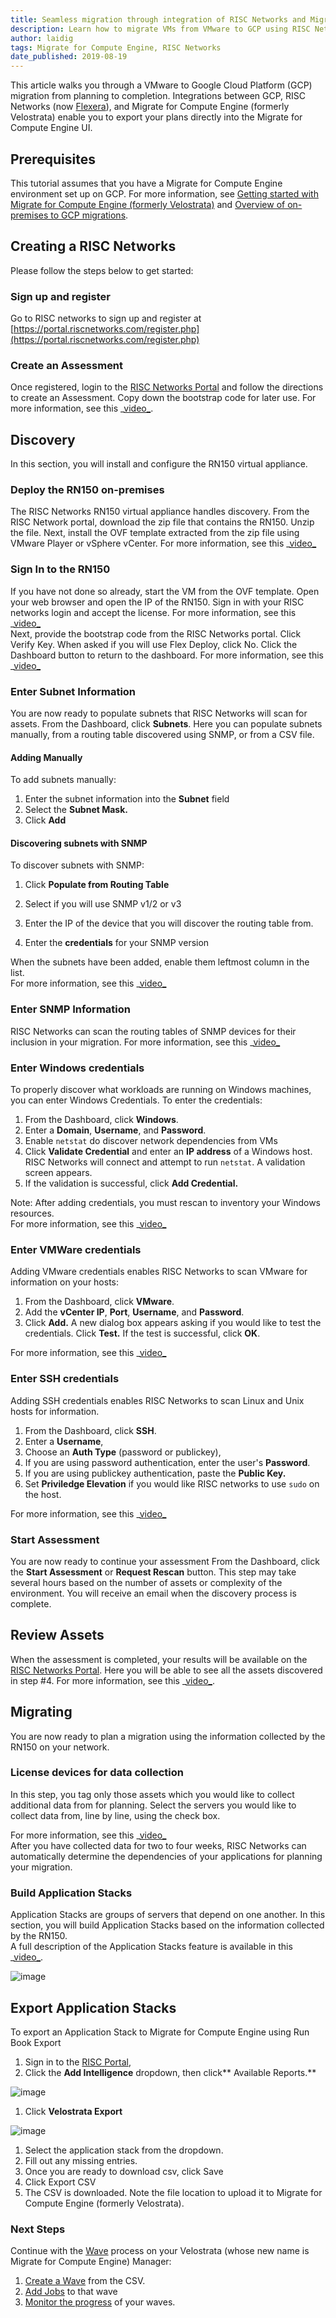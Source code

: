 ```yaml
---
title: Seamless migration through integration of RISC Networks and Migrate for Compute Engine
description: Learn how to migrate VMs from VMware to GCP using RISC Networks and Migrate for Compute Engine.
author: laidig
tags: Migrate for Compute Engine, RISC Networks
date_published: 2019-08-19
---
```


This article walks you through a VMware to Google Cloud Platform (GCP) migration
from planning to completion. Integrations between GCP, RISC Networks (now
[Flexera](https://www.flexera.com/about-us/press-center/flexera-acquires-risc-networks.html)),
and Migrate for Compute Engine (formerly Velostrata) enable you to export your
plans directly into the Migrate for Compute Engine UI.

## Prerequisites

This tutorial assumes that you have a Migrate for Compute Engine environment set
up on GCP. For more information, see
[Getting started with Migrate for Compute Engine (formerly Velostrata)](https://cloud.google.com/velostrata/docs/getting-started)
and
[Overview of on-premises to GCP migrations](https://cloud.google.com/velostrata/docs/how-to/migrate-on-premises-to-gcp/overview).

## Creating a RISC Networks

Please follow the steps below to get started:

### Sign up and register

Go to RISC networks to sign up and register at
[https://portal.riscnetworks.com/register.php](https://portal.riscnetworks.com/register.php)

### Create an Assessment

Once registered, login to the [RISC Networks Portal](https://portal.riscnetworks.com/)
and follow the directions to create an Assessment. Copy down the bootstrap code for later
use. For more information, see this _[video_](https://www.youtube.com/watch?v=GESZAjhjiJI).

## Discovery

In this section, you will install and configure the RN150 virtual appliance.

### Deploy the RN150 on-premises

The RISC Networks RN150 virtual appliance handles discovery. From the RISC
Network portal, download the zip file that contains the RN150. Unzip the file.
Next, install the OVF template extracted from the zip file using VMware Player
or vSphere vCenter. For more information, see this
_[video_](https://www.youtube.com/watch?v=GsunC6IaAq4)

### Sign In to the RN150

If you have not done so already, start the VM from the OVF template. Open your
web browser and open the IP of the RN150. Sign in with your RISC networks login
and accept the license.  For more information, see this
_[video_](https://www.youtube.com/watch?v=X8XjSPSlq48)  
Next, provide the bootstrap code from the RISC Networks portal. Click Verify
Key. When asked if you will use Flex Deploy, click No. Click the Dashboard
button to return to the dashboard. For more information, see this
_[video_](https://www.youtube.com/watch?v=wXYykCxrqbs)

### Enter Subnet Information

You are now ready to populate subnets that RISC Networks will scan for assets.
From the Dashboard, click **Subnets**. Here you can populate subnets manually,
from a routing table discovered using SNMP, or from a CSV file.

#### Adding Manually

To add subnets manually:

1. Enter the subnet information into the **Subnet** field
1. Select the **Subnet Mask.**
1. Click **Add**

#### Discovering subnets with SNMP

To discover subnets with SNMP:

1. Click **Populate from Routing Table**

1. Select if you will use SNMP v1/2 or v3
1. Enter the IP of the device that you will discover the routing table from.
1. Enter the **credentials** for your SNMP version

When the subnets have been added, enable them leftmost column in the list.  
For more information, see this
_[video_](https://www.youtube.com/watch?v=csF1dOtb4nE)

### Enter SNMP Information

RISC Networks can scan the routing tables of SNMP devices for their inclusion in
your migration. For more information, see this
_[video_](https://www.youtube.com/watch?v=uJPPZwxHLLY)

### Enter Windows credentials

To properly discover what workloads are running on Windows machines, you can
enter Windows Credentials. To enter the credentials:

1. From the Dashboard, click **Windows**.
1. Enter a **Domain**, **Username**, and **Password**.
1. Enable `netstat` do discover network dependencies from VMs
1. Click **Validate Credential** and enter an **IP address** of a Windows
   host. RISC Networks will connect and attempt to run `netstat`. A validation
   screen appears.
1. If the validation is successful, click **Add Credential.**

Note: After adding credentials, you must rescan to inventory your Windows
resources.  
For more information, see this
_[video_](https://www.youtube.com/watch?v=Lj7Op7xRyKI)

### Enter VMWare credentials

Adding VMware credentials enables RISC Networks to scan VMware for information
on your hosts:

1. From the Dashboard, click **VMware**.
1. Add the **vCenter IP**, **Port**, **Username**, and **Password**.
1. Click **Add.** A new dialog box appears asking if you would like to test
    the credentials. Click **Test.** If the test is successful, click **OK**.

For more information, see this
_[video_](https://www.youtube.com/watch?v=jzIrWKn6UOQ)

### Enter SSH credentials

Adding SSH credentials enables RISC Networks to scan Linux and Unix hosts for
information.

1. From the Dashboard, click **SSH**.
1. Enter a **Username**,
1. Choose an **Auth Type** (password or publickey),
1. If you are using password authentication, enter the user's **Password**.
1. If you are using publickey authentication, paste the **Public Key.**
1. Set **Priviledge Elevation** if you would like RISC networks to use
    `sudo` on the host.

For more information, see this
_[video_](https://www.youtube.com/watch?v=_FTOzaB9oqQ)

### Start Assessment

You are now ready to continue your assessment From the Dashboard, click the
**Start Assessment** or **Request Rescan** button. This step may take several
hours based on the number of assets or complexity of the environment. You will
receive an email when the discovery process is complete.

## Review Assets

When the assessment is completed, your results will be available on the [RISC
Networks Portal](https://portal.riscnetworks.com). Here you will be able to see
all the assets discovered in step #4.  For more information, see this
_[video_](https://www.youtube.com/watch?v=uPBsTa2F2Gc).

## Migrating

You are now ready to plan a migration using the information collected by the
RN150 on your network.

### License devices for data collection

In this step, you tag only those assets which you would like to collect additional data
from for planning. Select the servers you would like to collect data from, line by line, using the
check box.

For more information, see this
_[video_](https://www.youtube.com/watch?v=nYCEaXwvl1w)  
After you have collected data for two to four weeks, RISC Networks can
automatically determine the dependencies of your applications for planning your
migration.

### Build Application Stacks

Application Stacks are groups of servers that depend on one another. In this
section, you will build Application Stacks based on the information collected by
the RN150.  
A full description of the Application Stacks feature is available in this
_[video_](http://www.youtube.com/watch?v=2UHYGso_BKc).

![image](seamlessmigrat--68xpj7vgzna.png)

## Export Application Stacks

To export an Application Stack  to Migrate for Compute Engine using  Run Book
Export

1. Sign in to the [RISC Portal](https://portal.riscnetworks.com),
1. Click the **Add Intelligence** dropdown, then click** Available Reports.**

![image](seamlessmigrat--6qzgse7y6pm.png)

1. Click **Velostrata Export**

![image](seamlessmigrat--qdj7zg672hg.png)

1. Select the application stack from the dropdown.
1. Fill out any missing entries.
1. Once you are ready to download csv, click Save
1. Click Export CSV
1. The CSV is downloaded. Note the file location to upload it to Migrate
    for Compute Engine (formerly Velostrata).

### Next Steps

Continue with the
[Wave](https://cloud.google.com/velostrata/docs/how-to/organizing-migrations/overview) process
on your Velostrata (whose new name is Migrate for Compute Engine) Manager:

1. [Create a Wave](https://cloud.google.com/velostrata/docs/how-to/organizing-migrations/creating-new-waves)
   from the CSV.
1. [Add Jobs](https://cloud.google.com/velostrata/docs/how-to/organizing-migrations/creating-aborting-jobs)
    to that wave
1. [Monitor the progress](https://cloud.google.com/velostrata/docs/how-to/organizing-migrations/monitoring-waves-runbooks-jobs)
   of your waves.
